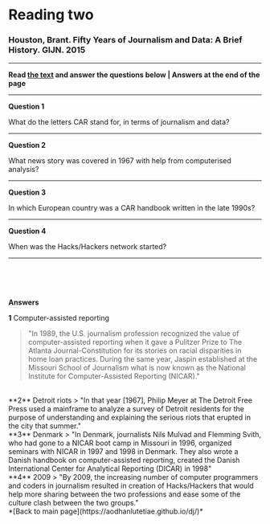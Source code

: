 # Reading two

### Houston, Brant. Fifty Years of Journalism and Data: A Brief History. GIJN. 2015
---
**Read [the text](https://gijn.org/2015/11/12/fifty-years-of-journalism-and-data-a-brief-history/) and answer the questions below | Answers at the end of the page**

---
**Question 1**

What do the letters CAR stand for, in terms of journalism and data?

---

**Question 2**

What news story was covered in 1967 with help from computerised analysis?

---

**Question 3**

In which European country was a CAR handbook written in the late 1990s?

---

**Question 4**

When was the Hacks/Hackers network started?

---

<br />

<br />

<br />

**Answers**

**1**
Computer-assisted reporting
> "In 1989, the U.S. journalism profession recognized the value of computer-assisted reporting when it gave a Pulitzer Prize to The Atlanta Journal-Constitution for its stories on racial disparities in home loan practices. During the same year, Jaspin established at the Missouri School of Journalism what is now known as the National Institute for Computer-Assisted Reporting (NICAR)."

<br />
**2**
Detroit riots
> "In that year [1967], Philip Meyer at The Detroit Free Press used a mainframe to analyze a survey of Detroit residents for the purpose of understanding and explaining the serious riots that erupted in the city that summer."

<br />
**3**
Denmark
> "In Denmark, journalists Nils Mulvad and Flemming Svith, who had gone to a NICAR boot camp in Missouri in 1996, organized seminars with NICAR in 1997 and 1998 in Denmark. They also wrote a Danish handbook on computer-assisted reporting, created the Danish International Center for Analytical Reporting (DICAR) in 1998"

<br />
**4**
2009
> "By 2009, the increasing number of computer programmers and coders in journalism resulted in creation of Hacks/Hackers that would help more sharing between the two professions and ease some of the culture clash between the two groups."

<br />
*[Back to main page](https://aodhanlutetiae.github.io/dj/)*
